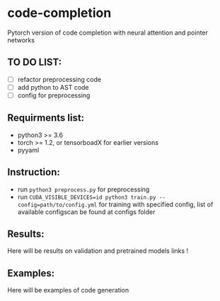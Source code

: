 # code-completion
Pytorch version of code completion with neural attention and pointer networks


## TO DO LIST:
- [ ] refactor preprocessing code
- [ ] add python to AST code
- [ ] config for preprocessing

## Requirments list:

- python3 >= 3.6
- torch >= 1.2, or tensorboadX for earlier versions
- pyyaml


## Instruction:

- run `python3 preprocess.py` for preprocessing
- run `CUDA_VISIBLE_DEVICES=id python3 train.py --config=path/to/config.yml` for training with specified config, list of available configscan be found at configs folder

## Results:
Here will be results on validation and pretrained models links !

## Examples:
Here will be examples of code generation
